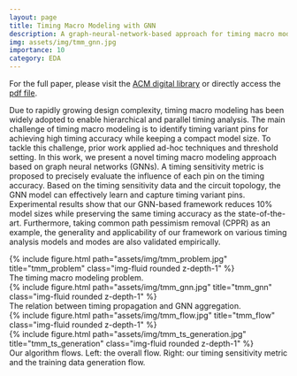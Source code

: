 ```yaml
---
layout: page
title: Timing Macro Modeling with GNN
description: A graph-neural-network-based approach for timing macro modeling. The preliminary result is published in DAC 2022.
img: assets/img/tmm_gnn.jpg
importance: 10
category: EDA
---
```


For the full paper, please visit the <a href="https://dl.acm.org/doi/abs/10.1145/3489517.3530599">ACM digital library</a> or directly access the <a href="https://kevinchang73.github.io/assets/pdf/dac22_tmm.pdf">pdf file</a>.

Due to rapidly growing design complexity, timing macro modeling has been widely adopted to enable hierarchical and parallel timing analysis. The main challenge of timing macro modeling is to identify timing variant pins for achieving high timing accuracy while keeping a compact model size. To tackle this challenge, prior work applied ad-hoc techniques and threshold setting. In this work, we present a novel timing macro modeling approach based on graph neural networks (GNNs). A timing sensitivity metric is proposed to precisely evaluate the influence of each pin on the timing accuracy. Based on the timing sensitivity data and the circuit topology, the GNN model can effectively learn and capture timing variant pins. Experimental results show that our GNN-based framework reduces 10% model sizes while preserving the same timing accuracy as the state-of-the-art. Furthermore, taking common path pessimism removal (CPPR) as an example, the generality and applicability of our framework on various timing analysis models and modes are also validated empirically.

<div class="row">
    <div class="col-sm mt-3 mt-md-0">
        {% include figure.html path="assets/img/tmm_problem.jpg" title="tmm_problem" class="img-fluid rounded z-depth-1" %}
    </div>
</div>
<div class="caption">
    The timing macro modeling problem.
</div>

<div class="row">
    <div class="col-sm mt-3 mt-md-0">
        {% include figure.html path="assets/img/tmm_gnn.jpg" title="tmm_gnn" class="img-fluid rounded z-depth-1" %}
    </div>
</div>
<div class="caption">
    The relation between timing propagation and GNN aggregation.
</div>

<div class="row">
    <div class="col-sm-5 mt-3 mt-md-0">
        {% include figure.html path="assets/img/tmm_flow.jpg" title="tmm_flow" class="img-fluid rounded z-depth-1" %}
    </div>
    <div class="col-sm-7 mt-3 mt-md-0">
        {% include figure.html path="assets/img/tmm_ts_generation.jpg" title="tmm_ts_generation" class="img-fluid rounded z-depth-1" %}
    </div>
</div>
<div class="caption">
    Our algorithm flows. Left: the overall flow. Right: our timing sensitivity metric and the training data generation flow.
</div>
